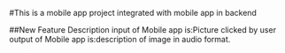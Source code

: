 #This is a mobile app project integrated with mobile app in backend


##New Feature Description
input of Mobile app is:Picture clicked by user
output of Mobile app is:description of image in audio format. 

